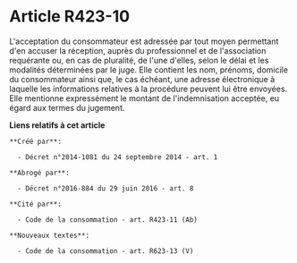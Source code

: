 # Article R423-10

L'acceptation du consommateur est adressée par tout moyen permettant d'en accuser la réception, auprès du professionnel et de
l'association requérante ou, en cas de pluralité, de l'une d'elles, selon le délai et les modalités déterminées par le juge.
Elle contient les nom, prénoms, domicile du consommateur ainsi que, le cas échéant, une adresse électronique à laquelle les
informations relatives à la procédure peuvent lui être envoyées. Elle mentionne expressément le montant de l'indemnisation
acceptée, eu égard aux termes du jugement.

**Liens relatifs à cet article**

	**Créé par**:

	  - Décret n°2014-1081 du 24 septembre 2014 - art. 1

	**Abrogé par**:

	  - Décret n°2016-884 du 29 juin 2016 - art. 8

	**Cité par**:

	  - Code de la consommation - art. R423-11 (Ab)

	**Nouveaux textes**:

	  - Code de la consommation - art. R623-13 (V)
